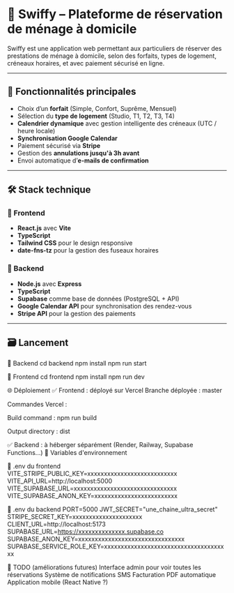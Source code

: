 # 🧼 Swiffy – Plateforme de réservation de ménage à domicile

Swiffy est une application web permettant aux particuliers de réserver des prestations de ménage à domicile, selon des forfaits, types de logement, créneaux horaires, et avec paiement sécurisé en ligne.

---

## 🚀 Fonctionnalités principales

- Choix d’un **forfait** (Simple, Confort, Suprême, Mensuel)
- Sélection du **type de logement** (Studio, T1, T2, T3, T4)
- **Calendrier dynamique** avec gestion intelligente des créneaux (UTC / heure locale)
- **Synchronisation Google Calendar**
- Paiement sécurisé via **Stripe**
- Gestion des **annulations jusqu'à 3h avant**
- Envoi automatique d’**e-mails de confirmation**

---

## 🛠️ Stack technique

### 🔹 Frontend

- **React.js** avec **Vite**
- **TypeScript**
- **Tailwind CSS** pour le design responsive
- **date-fns-tz** pour la gestion des fuseaux horaires

### 🔹 Backend

- **Node.js** avec **Express**
- **TypeScript**
- **Supabase** comme base de données (PostgreSQL + API)
- **Google Calendar API** pour synchronisation des rendez-vous
- **Stripe API** pour la gestion des paiements

---

## 🗃️ Lancement 
🔹 Backend
cd backend
npm install
npm run start

🔹 Frontend
cd frontend
npm install
npm run dev


🌐 Déploiement
✅ Frontend : déployé sur Vercel
Branche déployée : master

Commandes Vercel :

Build command : npm run build

Output directory : dist

✅ Backend : à héberger séparément (Render, Railway, Supabase Functions...)
🔐 Variables d'environnement

🔹 .env du frontend
VITE_STRIPE_PUBLIC_KEY=xxxxxxxxxxxxxxxxxxxxxxxxxxx
VITE_API_URL=http://localhost:5000
VITE_SUPABASE_URL=xxxxxxxxxxxxxxxxxxxxxxxxxxxxxxx  
VITE_SUPABASE_ANON_KEY=xxxxxxxxxxxxxxxxxxxxxxxxx

🔹 .env du backend
PORT=5000
JWT_SECRET="une_chaine_ultra_secret"
STRIPE_SECRET_KEY=xxxxxxxxxxxxxxxxxxxxx
CLIENT_URL=http://localhost:5173
SUPABASE_URL=https://xxxxxxxxxxxxxx.supabase.co
SUPABASE_ANON_KEY=xxxxxxxxxxxxxxxxxxxxxxxxxxxxxxxx
SUPABASE_SERVICE_ROLE_KEY=xxxxxxxxxxxxxxxxxxxxxxxxxxxxxxxxxxxxxx


🧪 TODO (améliorations futures)
Interface admin pour voir toutes les réservations
Système de notifications SMS
Facturation PDF automatique
Application mobile (React Native ?)


